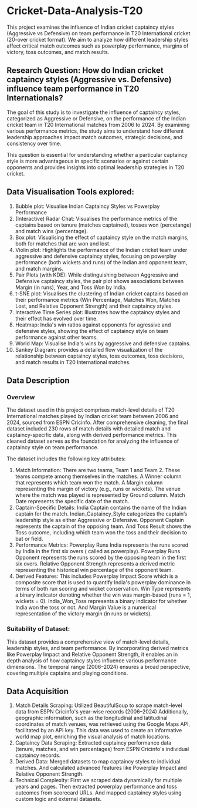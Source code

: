 # Cricket-Data-Analysis-T20
This project examines the influence of Indian cricket captaincy styles (Aggressive vs Defensive) on team performance in T20 International cricket (20-over cricket format). We aim to analyze how different leadership styles affect critical match outcomes such as powerplay performance, margins of victory, toss outcomes, and match results.

## Research Question: How do Indian cricket captaincy styles (Aggressive vs. Defensive) influence team performance in T20 Internationals?

The goal of this study is to investigate the influence of captaincy styles, categorized as Aggressive or Defensive, on the performance of the Indian cricket team in T20 International matches from 2006 to 2024. By examining various performance metrics, the study aims to understand how different leadership approaches impact match outcomes, strategic decisions, and consistency over time.

This question is essential for understanding whether a particular captaincy style is more advantageous in specific scenarios or against certain opponents and provides insights into optimal leadership strategies in T20 cricket.

## Data Visualisation Tools explored:
1. Bubble plot: Visualise Indian Captaincy Styles vs Powerplay Performance
2. (Interactive) Radar Chat: Visualises the performance metrics of the captains based on tenure (matches captained), tosses won (percetange) and match wins (percentage).
3. Box plot: Visualising the effect of captaincy style on the match margins, both for matches that are won and lost.
4. Violin plot: Highlights the performance of the Indian cricket team under aggressive and defensive captaincy styles, focusing on powerplay performance (both wickets and runs) of the Indian and opponent team, and match margins.
5. Pair Plots (with KDE): While distinguishing between Aggressive and Defensive captaincy styles, the pair plot shows associations between Margin (in runs), Year, and Toss Won by India.
6. t-SNE plot: Visualises the clustering of Indian cricket captains based on their performance metrics (Win Percentage, Matches Won, Matches Lost, and Relative Opponent Strength) and their captaincy styles.
7. Interactive Time Series plot: Illustrates how the captaincy styles and their effect has evolved over time.
8. Heatmap: India's win ratios against opponents for agressive and defensive styles, showing the effect of captaincy style on team performance against other teams.
9. World Map: Visualise India's wins by aggressive and defensive captains.
10. Sankey Diagram: provides a detailed flow visualization of the relationship between captaincy styles, toss outcomes, toss decisions, and match results in T20 International matches.

## Data Description
### Overview
The dataset used in this project comprises match-level details of T20 International matches played by Indian cricket team between 2006 and 2024, sourced from ESPN Cricinfo. After comprehensive cleaning, the final dataset included 230 rows of match details with detailed match and captaincy-specific data, along with derived performance metrics. This cleaned dataset serves as the foundation for analyzing the influence of captaincy style on team performance.

The dataset includes the following key attributes:
1. Match Information: There are two teams, Team 1 and Team 2. These teams compete among themselves in the matches. A Winner column that represents which team won the match. A Margin column representing the margin of victory (e.g., runs or wickets). The venue where the match was played is represented by Ground column. Match Date represents the specific date of the match.
2. Captain-Specific Details: India Captain contains the name of the Indian captain for the match. Indian_Captaincy_Style categorizes the captain’s leadership style as either Aggressive or Defensive. Opponent Captain represents the captain of the opposing team. And Toss Result shows the Toss outcome, including which team won the toss and their decision to bat or field.
3. Performance Metrics: Powerplay Runs India represents the runs scored by India in the first six overs ( called as powerplay). Powerplay Runs Opponent represents the runs scored by the opposing team in the first six overs. Relative Opponent Strength represents a derived metric representing the historical win percentage of the opponent team.
4. Derived Features: This includes Powerplay Impact Score which is a composite score that is used to quantify India's powerplay dominance in terms of both run scoring and wicket conservation. Win Type represents a binary indicator denoting whether the win was margin-based (runs = 1, wickets = 0). India_Won_Toss represents a binary indicator for whether India won the toss or not. And Margin Value is a numerical representation of the victory margin (in runs or wickets).

### Suitability of Dataset:
This dataset provides a comprehensive view of match-level details, leadership styles, and team performance. By incorporating derived metrics like Powerplay Impact and Relative Opponent Strength, it enables an in depth analysis of how captaincy styles influence various performance dimensions. The temporal range (2006–2024) ensures a broad perspective, covering multiple captains and playing conditions.

## Data Acquisition
1. Match Details Scraping: Utilized BeautifulSoup to scrape match-level data from ESPN Cricinfo's year-wise records (2006–2024) Additionally, geographic information, such as the longitudinal and latitudinal coordinates of match venues, was retrieved using the Google Maps API, facilitated by an API key. This data was used to create an informative world map plot, enriching the visual analysis of match locations.
2. Captaincy Data Scraping: Extracted captaincy performance data (tenure, matches, and win percentages) from ESPN Cricinfo's individual captaincy records.
3. Derived Data: Merged datasets to map captaincy styles to individual matches. And calculated advanced features like Powerplay Impact and Relative Opponent Strength.
4. Technical Complexity: First we scraped data dynamically for multiple years and pages. Then extracted powerplay performance and toss outcomes from scorecard URLs. And mapped captaincy styles using custom logic and external datasets.
